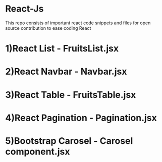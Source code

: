 # React-Js

This repo consists of important react code snippets and files for open source contribution to ease coding React
# 1)React List - FruitsList.jsx
# 2)React Navbar - Navbar.jsx
# 3)React Table - FruitsTable.jsx
# 4)React Pagination - Pagination.jsx
# 5)Bootstrap Carosel - Carosel component.jsx

